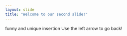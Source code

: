 ```yaml
---
layout: slide
title: "Welcome to our second slide!"
---
```

funny and unique insertion
Use the left arrow to go back!
